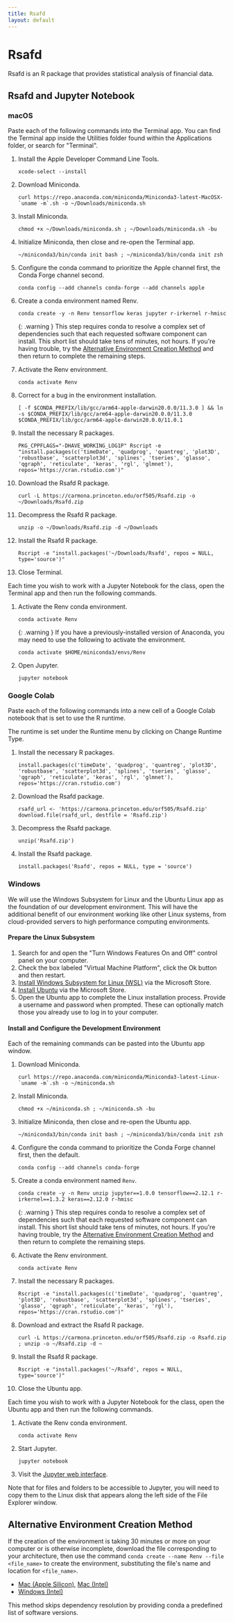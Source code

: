 ```yaml
---
title: Rsafd
layout: default 
---
```


# Rsafd

Rsafd is an R package that provides statistical analysis of financial data.

## Rsafd and Jupyter Notebook

### macOS

Paste each of the following commands into the Terminal app.  You can find the Terminal app inside the Utilities folder found within the Applications folder, or search for "Terminal".

1. Install the Apple Developer Command Line Tools.
    ```
    xcode-select --install
    ```
2. Download Miniconda.
    ```
    curl https://repo.anaconda.com/miniconda/Miniconda3-latest-MacOSX-`uname -m`.sh -o ~/Downloads/miniconda.sh
    ```
3. Install Miniconda.
    ```
    chmod +x ~/Downloads/miniconda.sh ; ~/Downloads/miniconda.sh -bu
    ```
4. Initialize Miniconda, then close and re-open the Terminal app.
    ```
    ~/miniconda3/bin/conda init bash ; ~/miniconda3/bin/conda init zsh
    ```
5. Configure the conda command to prioritize the Apple channel first, the Conda Forge channel second.
    ```
    conda config --add channels conda-forge --add channels apple
    ```
6. Create a conda environment named Renv.
    ```
    conda create -y -n Renv tensorflow keras jupyter r-irkernel r-hmisc
    ```
    {: .warning }
    This step requires conda to resolve a complex set of dependencies such that each requested software component can install.  This short list should take tens of minutes, not hours.  If you're having trouble, try the [Alternative Environment Creation Method](#alternative-environment-creation-method) and then return to complete the remaining steps.
    
7. Activate the Renv environment.
    ```
    conda activate Renv
    ```
8. Correct for a bug in the environment installation.
    ```
    [ -f $CONDA_PREFIX/lib/gcc/arm64-apple-darwin20.0.0/11.3.0 ] && ln -s $CONDA_PREFIX/lib/gcc/arm64-apple-darwin20.0.0/11.3.0 $CONDA_PREFIX/lib/gcc/arm64-apple-darwin20.0.0/11.0.1
    ```
9. Install the necessary R packages.
    ```
    PKG_CPPFLAGS="-DHAVE_WORKING_LOG1P" Rscript -e "install.packages(c('timeDate', 'quadprog', 'quantreg', 'plot3D', 'robustbase', 'scatterplot3d', 'splines', 'tseries', 'glasso', 'qgraph', 'reticulate', 'keras', 'rgl', 'glmnet'), repos='https://cran.rstudio.com')"
    ```
    
10. Download the Rsafd R package.
    ```
    curl -L https://carmona.princeton.edu/orf505/Rsafd.zip -o ~/Downloads/Rsafd.zip
    ```
11. Decompress the Rsafd R package.
    ```
    unzip -o ~/Downloads/Rsafd.zip -d ~/Downloads
    ```
12. Install the Rsafd R package.
    ```
    Rscript -e "install.packages('~/Downloads/Rsafd', repos = NULL, type='source')"
    ```
13. Close Terminal.

Each time you wish to work with a Jupyter Notebook for the class, open the Terminal app and then run the following commands.

1. Activate the Renv conda environment.
    ```
    conda activate Renv
    ```

    {: .warning }
    If you have a previously-installed version of Anaconda, you may need to use the following to activate the environment.

   `conda activate $HOME/miniconda3/envs/Renv`

2. Open Jupyter.
   ``` 
   jupyter notebook
   ```

### Google Colab

Paste each of the following commands into a new cell of a Google Colab notebook that is set to use the R runtime.

The runtime is set under the Runtime menu by clicking on Change Runtime Type.

1. Install the necessary R packages.
    ```
    install.packages(c('timeDate', 'quadprog', 'quantreg', 'plot3D', 'robustbase', 'scatterplot3d', 'splines', 'tseries', 'glasso', 'qgraph', 'reticulate', 'keras', 'rgl', 'glmnet'), repos='https://cran.rstudio.com')
    ```
2. Download the Rsafd package.
   ``` 
   rsafd_url <- 'https://carmona.princeton.edu/orf505/Rsafd.zip'
   download.file(rsafd_url, destfile = 'Rsafd.zip')
   ```
3. Decompress the Rsafd package.
   ``` 
   unzip('Rsafd.zip')
   ```
4. Install the Rsafd package.
   ```
   install.packages('Rsafd', repos = NULL, type = 'source')
   ```

### Windows

We will use the Windows Subsystem for Linux and the Ubuntu Linux app as the foundation of our development environment.  This will have the additional benefit of our environment working like other Linux systems, from cloud-provided servers to high performance computing environments.

#### Prepare the Linux Subsystem

1. Search for and open the "Turn Windows Features On and Off" control panel on your computer.
2. Check the box labeled "Virtual Machine Platform", click the Ok button and then restart.
3. [Install Windows Subsystem for Linux (WSL)](https://www.microsoft.com/store/productid/9P9TQF7MRM4R) via the Microsoft Store.
4. [Install Ubuntu](https://www.microsoft.com/store/productid/9PDXGNCFSCZV) via the Microsoft Store.
5. Open the Ubuntu app to complete the Linux installation process.  Provide a username and password when prompted.  These can optionally match those you already use to log in to your computer.

#### Install and Configure the Development Environment

Each of the remaining commands can be pasted into the Ubuntu app window.

1. Download Miniconda.
    ```
    curl https://repo.anaconda.com/miniconda/Miniconda3-latest-Linux-`uname -m`.sh -o ~/miniconda.sh
    ```
2. Install Miniconda.
    ```
    chmod +x ~/miniconda.sh ; ~/miniconda.sh -bu
    ```
3. Initialize Miniconda, then close and re-open the Ubuntu app.
   ```
   ~/miniconda3/bin/conda init bash ; ~/miniconda3/bin/conda init zsh
   ```
4. Configure the conda command to prioritize the Conda Forge channel first, then the default.
    ```
    conda config --add channels conda-forge
    ```
5. Create a conda environment named `Renv`.
    ```
    conda create -y -n Renv unzip jupyter==1.0.0 tensorflow==2.12.1 r-irkernel==1.3.2 keras==2.12.0 r-hmisc
    ```
   {: .warning }
   This step requires conda to resolve a complex set of dependencies such that each requested software component can install.  This short list should take tens of minutes, not hours.  If you're having trouble, try the [Alternative Environment Creation Method](#alternative-environment-creation-method) and then return to complete the remaining steps.
   
7. Activate the Renv environment.
    ```
    conda activate Renv
    ```
8. Install the necessary R packages.
    ```
    Rscript -e "install.packages(c('timeDate', 'quadprog', 'quantreg', 'plot3D', 'robustbase', 'scatterplot3d', 'splines', 'tseries', 'glasso', 'qgraph', 'reticulate', 'keras', 'rgl'), repos='https://cran.rstudio.com')"
    ```
9. Download and extract the Rsafd R package.
    ```
    curl -L https://carmona.princeton.edu/orf505/Rsafd.zip -o Rsafd.zip ; unzip -o ~/Rsafd.zip -d ~
    ```
10. Install the Rsafd R package.
    ```
    Rscript -e "install.packages('~/Rsafd', repos = NULL, type='source')"
    ```
11. Close the Ubuntu app.

Each time you wish to work with a Jupyter Notebook for the class, open the Ubuntu app and then run the following commands.

1. Activate the Renv conda environment.
    ```
    conda activate Renv
    ```
2. Start Jupyter.
    ```
    jupyter notebook
    ```
3. Visit the [Jupyter web interface](http://localhost:8888/tree).
   
Note that for files and folders to be accessible to Jupyter, you will need to copy them to the Linux disk that appears along the left side of the File Explorer window.

## Alternative Environment Creation Method

If the creation of the environment is taking 30 minutes or more on your computer or is otherwise incomplete, download the file corresponding to your architecture, then use the command `conda create --name Renv --file <file_name>` to create the environment, substituting the file's name and location for `<file_name>`.

* [Mac (Apple Silicon)](renv-spec-macm.txt), [Mac (Intel)](renv-maci.txt)
* [Windows (Intel)](renv-spec-win.txt)

This method skips dependency resolution by providing conda a predefined list of software versions.
